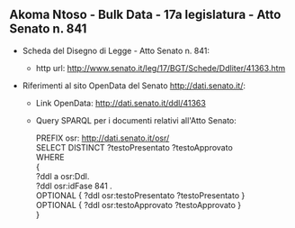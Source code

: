 ## Akoma Ntoso - Bulk Data - 17a legislatura - Atto Senato n. 841 ##

* Scheda del Disegno di Legge - Atto Senato n. 841:
	* http url: http://www.senato.it/leg/17/BGT/Schede/Ddliter/41363.htm

* Riferimenti al sito OpenData del Senato http://dati.senato.it/:
	* Link OpenData: http://dati.senato.it/ddl/41363
	* Query SPARQL per i documenti relativi all'Atto Senato:

        PREFIX osr: <http://dati.senato.it/osr/>  
		SELECT DISTINCT ?testoPresentato ?testoApprovato  
		WHERE  
		{  
		    ?ddl a osr:Ddl.  
		    ?ddl osr:idFase 841 .  
		    OPTIONAL { ?ddl osr:testoPresentato ?testoPresentato }  
		    OPTIONAL { ?ddl osr:testoApprovato ?testoApprovato }  
		}
		